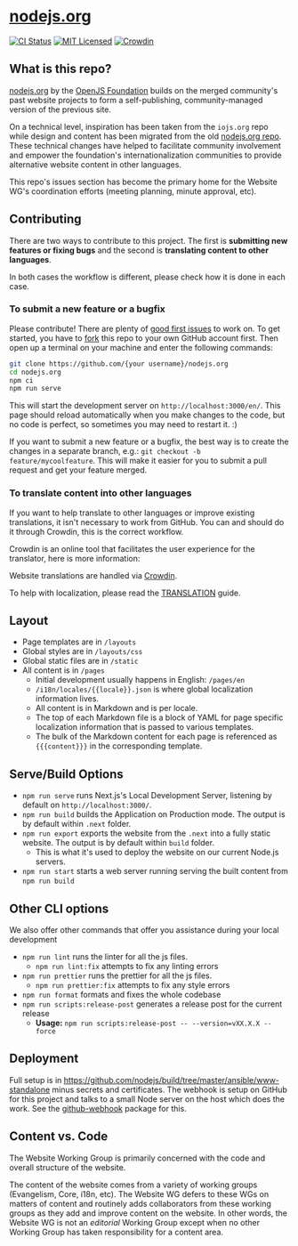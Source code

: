 # [nodejs.org](https://nodejs.org/)

[![CI Status](https://github.com/nodejs/nodejs.org/actions/workflows/github-pages.yml/badge.svg)](https://github.com/nodejs/nodejs.org/actions/workflows/github-pages.yml?query=branch%3Amain)
[![MIT Licensed](https://img.shields.io/badge/license-MIT-blue)](LICENSE)
[![Crowdin](https://badges.crowdin.net/nodejs-website/localized.svg)](https://crowdin.com/project/nodejs-website)

## What is this repo?

[nodejs.org](https://nodejs.org/) by the [OpenJS Foundation](https://openjsf.org/) builds on the merged community's past website projects to form a self-publishing, community-managed version of the previous site.

On a technical level, inspiration has been taken from the `iojs.org` repo while design and content has been migrated from the old [nodejs.org repo](https://github.com/nodejs/nodejs.org-archive). These technical changes have helped to facilitate community involvement and empower the foundation's internationalization communities to provide alternative website content in other languages.

This repo's issues section has become the primary home for the Website WG's coordination efforts (meeting planning, minute approval, etc).

## Contributing

There are two ways to contribute to this project. The first is **submitting new features or fixing bugs** and the second is **translating content to other languages**.

In both cases the workflow is different, please check how it is done in each case.

### To submit a new feature or a bugfix

Please contribute! There are plenty of [good first issues](https://github.com/nodejs/nodejs.org/labels/good%20first%20issue) to work on. To get started, you have to [fork](https://github.com/nodejs/nodejs.org/fork) this repo to your own GitHub account first. Then open up a terminal on your machine and enter the following commands:

```bash
git clone https://github.com/{your username}/nodejs.org
cd nodejs.org
npm ci
npm run serve
```

This will start the development server on `http://localhost:3000/en/`. This page should reload automatically when you make changes to the code, but no code is perfect, so sometimes you may need to restart it. :)

If you want to submit a new feature or a bugfix, the best way is to create the changes in a separate branch, e.g.: `git checkout -b feature/mycoolfeature`. This will make it easier for you to submit a pull request and get your feature merged.

### To translate content into other languages

If you want to help translate to other languages or improve existing translations, it isn't necessary to work from GitHub. You can and should do it through Crowdin, this is the correct workflow.

Crowdin is an online tool that facilitates the user experience for the translator, here is more information:

Website translations are handled via [Crowdin](https://crowdin.com/project/nodejs-website).

To help with localization, please read the [TRANSLATION](TRANSLATION.md) guide.

## Layout

- Page templates are in `/layouts`
- Global styles are in `/layouts/css`
- Global static files are in `/static`
- All content is in `/pages`
  - Initial development usually happens in English: `/pages/en`
  - `/i18n/locales/{{locale}}.json` is where global localization information lives.
  - All content is in Markdown and is per locale.
  - The top of each Markdown file is a block of YAML for page specific localization information that is passed to various templates.
  - The bulk of the Markdown content for each page is referenced as `{{{content}}}` in the corresponding template.

## Serve/Build Options

- `npm run serve` runs Next.js's Local Development Server, listening by default on `http://localhost:3000/`.
- `npm run build` builds the Application on Production mode. The output is by default within `.next` folder.
- `npm run export` exports the website from the `.next` into a fully static website. The output is by default within `build` folder.
  - This is what it's used to deploy the website on our current Node.js servers.
- `npm run start` starts a web server running serving the built content from `npm run build`

## Other CLI options

We also offer other commands that offer you assistance during your local development

- `npm run lint` runs the linter for all the js files.
  - `npm run lint:fix` attempts to fix any linting errors
- `npm run prettier` runs the prettier for all the js files.
  - `npm run prettier:fix` attempts to fix any style errors
- `npm run format` formats and fixes the whole codebase
- `npm run scripts:release-post` generates a release post for the current release
  - **Usage:** `npm run scripts:release-post -- --version=vXX.X.X --force`

## Deployment

Full setup is in <https://github.com/nodejs/build/tree/master/ansible/www-standalone> minus secrets and certificates. The webhook is setup on GitHub for this project and talks to a small Node server on the host which does the work. See the [github-webhook](https://github.com/rvagg/github-webhook) package for this.

## Content vs. Code

The Website Working Group is primarily concerned with the code and overall structure of the website.

The content of the website comes from a variety of working groups (Evangelism, Core, i18n, etc).
The Website WG defers to these WGs on matters of content and routinely adds collaborators from these
working groups as they add and improve content on the website. In other words, the Website WG is not
an _editorial_ Working Group except when no other Working Group has taken responsibility for a
content area.
